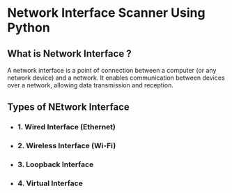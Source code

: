 # Network Interface Scanner Using Python 

## What is Network Interface ?

A network interface is a point of connection between a computer (or any network device) and a network. It enables communication between devices over a network, allowing data transmission and reception.

## Types of NEtwork Interface 
- ### 1. Wired Interface (Ethernet)
- ### 2. Wireless Interface (Wi-Fi)
- ### 3. Loopback Interface
- ### 4. Virtual Interface
